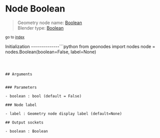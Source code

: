 
# Node Boolean

> Geometry node name: [Boolean](https://docs.blender.org/manual/en/latest/modeling/geometry_nodes/input/boolean.html)<br>
  Blender type: [Boolean](https://docs.blender.org/api/current/bpy.types.FunctionNodeInputBool.html)
  
<sub>go to [index](/docs/index.md)</sub>

Initialization
--------------```python
from geonodes import nodes
node = nodes.Boolean(boolean=False, label=None)
```



## Arguments


### Parameters

- boolean : bool (default = False)

### Node label

- label : Geometry node display label (default=None)

## Output sockets

- boolean : Boolean
